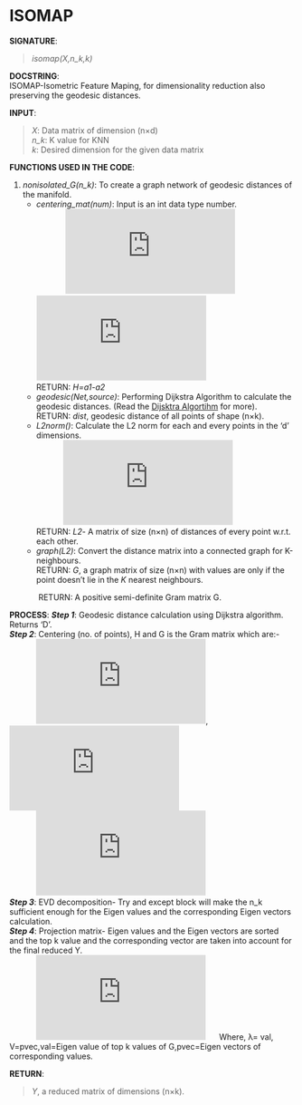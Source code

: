 # ISOMAP

**SIGNATURE**: 
>*isomap(X,n_k,k)*

**DOCSTRING**:  
ISOMAP-Isometric Feature Maping, for dimensionality reduction also preserving the geodesic distances.

**INPUT**:  
>*X*: Data matrix of dimension (n×d)   
*n_k*: K value for KNN  
*k*: Desired dimension for the given data matrix  

**FUNCTIONS USED IN THE CODE**:  
1) _nonisolated_G(n_k)_: To create a graph network of geodesic distances of the manifold.  
      * _centering_mat(num)_: Input is an int data type number.  
    &nbsp;&nbsp;&nbsp;&nbsp;&nbsp;&nbsp;&nbsp;&nbsp;&nbsp;&nbsp;&nbsp;&nbsp;&nbsp;![](http://latex.codecogs.com/gif.latex?a2%3D%5Cbegin%7Bbmatrix%7D%201%26%200%26%200%26%20%5Ccdots%26%200%26%20%5C%5C%200%26%201%26%200%26%20%5Ccdots%26%200%26%20%5C%5C%200%26%200%26%201%26%20%5Ccdots%26%200%26%20%5C%5C%20%5Cvdots%26%20%5Cvdots%26%20%5Cvdots%26%20%5Cddots%26%20%5Cvdots%26%20%5C%5C%200%26%200%26%200%26%20%5Ccdots%26%201%26%20%5Cend%7Bbmatrix%7D_%7B%28n%5Ctimes%20n%29%7D)&nbsp;&nbsp;&nbsp;&nbsp;&nbsp;&nbsp;&nbsp;![](http://latex.codecogs.com/gif.latex?a2%3D%5Cfrac%7B1%7D%7Bn%7D%5Cbegin%7Bbmatrix%7D%201%26%201%26%201%26%20%5Ccdots%26%201%26%20%5C%5C%201%26%201%26%201%26%20%5Ccdots%26%201%26%20%5C%5C%201%26%201%26%201%26%20%5Ccdots%26%201%26%20%5C%5C%20%5Cvdots%26%20%5Cvdots%26%20%5Cvdots%26%20%5Cddots%26%20%5Cvdots%26%20%5C%5C%201%26%201%26%201%26%20%5Ccdots%26%201%26%20%5C%5C%20%5Cend%7Bbmatrix%7D_%7B%28n%5Ctimes%20n%29%7D)  
    RETURN:	 _H=a1-a2_  
    * _geodesic(Net,source)_: Performing Dijkstra Algorithm to calculate the geodesic distances. (Read the [Dijsktra Algortihm][1] for more).  
    RETURN: _dist_, geodesic distance of all points of shape (n×k).  
    * _L2norm()_: Calculate the L2 norm for each and every points in the ‘d’ dimensions.  
    &nbsp;&nbsp;&nbsp;&nbsp;&nbsp;&nbsp;&nbsp;&nbsp;&nbsp;&nbsp;&nbsp;&nbsp;![](http://latex.codecogs.com/gif.latex?L2%3D%5Cbegin%7Bbmatrix%7D%200%26%20&plus;%26%20&plus;%26%20%5Ccdots%26%20&plus;%26%20%5C%5C%20&plus;%26%200%26%20&plus;%26%20%5Ccdots%26%20&plus;%26%20%5C%5C%20&plus;%26%20&plus;%26%200%26%20%5Ccdots%26%20&plus;%26%20%5C%5C%20%5Cvdots%26%20%5Cvdots%26%20%5Cvdots%26%20%5Cddots%26%20%5Cvdots%26%20%5C%5C%20&plus;%26%20&plus;%26%20&plus;%26%20%5Ccdots%26%200%26%20%5Cend%7Bbmatrix%7D_%7B%28n%20%5Ctimes%20n%29%7D%2Cwhere%2C%27&plus;%27%20indicate%20the%20positive%20distance)  
    RETURN: _L2_- A matrix of size (n×n) of distances of every point w.r.t. each other.  
    * _graph(L2)_: Convert the distance matrix into a connected graph for K-neighbours.  
     RETURN: _G_, a graph matrix of size (n×n) with values are only if the point doesn’t lie in the _K_ nearest neighbours.  
     
&nbsp;&nbsp;&nbsp;&nbsp;&nbsp;&nbsp;&nbsp;&nbsp;&nbsp;&nbsp;&nbsp;&nbsp;&nbsp;RETURN: A positive semi-definite Gram matrix G.  

**PROCESS**:
**_Step 1_**: Geodesic distance calculation using Dijkstra algorithm. Returns ‘D’.  
**_Step 2_**: Centering (no. of points), H and G is the Gram matrix which are:-  
&nbsp;&nbsp;&nbsp;&nbsp;&nbsp;&nbsp;&nbsp;&nbsp;&nbsp;&nbsp;&nbsp;&nbsp;![](http://latex.codecogs.com/gif.latex?H%3DI-%5Cfrac%7B1%7D%7Bn%7D%5B%5Ctextbf%7B1%7D%5D_%7B%28n%5Ctimes%20n%29%7D), &nbsp;&nbsp;&nbsp;&nbsp;&nbsp;&nbsp;&nbsp;&nbsp;&nbsp;&nbsp;![](http://latex.codecogs.com/gif.latex?tmp%3D-%5Cfrac%7B1%7D%7B2%7DD%5E%7B2%7D%28%5Ctextup%7BGower%20Transformation%7D%29)  
&nbsp;&nbsp;&nbsp;&nbsp;&nbsp;&nbsp;&nbsp;&nbsp;&nbsp;&nbsp;&nbsp;&nbsp;![](http://latex.codecogs.com/gif.latex?G%3D%28H%5Ccdot%20tmp%29%5Ccdot%20H)  
**_Step 3_**:  EVD decomposition- Try and except block will make the n_k sufficient enough for the Eigen values and the corresponding Eigen vectors calculation.  
**_Step 4_**: Projection matrix- Eigen values and the Eigen vectors are sorted and the top k value and the corresponding vector are taken into account for the final reduced Y.  
&nbsp;&nbsp;&nbsp;&nbsp;&nbsp;&nbsp;&nbsp;&nbsp;&nbsp;&nbsp;&nbsp;&nbsp;![](http://latex.codecogs.com/gif.latex?Y%3D%5Clambda%20%5E%7B1/2%7DV) &nbsp;&nbsp;&nbsp;&nbsp;&nbsp;Where, λ= val, V=pvec,val=Eigen value of top k values of G,pvec=Eigen vectors of corresponding values.

**RETURN**:  
>*Y*, a reduced matrix of dimensions (n×k).  

[1]:https://en.wikipedia.org/wiki/Dijkstra%27s_algorithm
